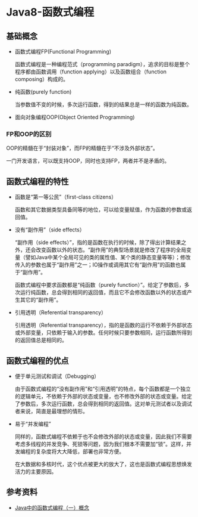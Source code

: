 # Java8-函数式编程

## 基础概念
- 函数式编程FP(Functional Programming) 

  函数式编程是一种编程范式（programming paradigm），追求的目标是整个程序都由函数调用（function applying）以及函数组合（function composing）构成的。

- 纯函数(purely function)

  当参数值不变的时候，多次运行函数，得到的结果总是一样的函数为纯函数。

- 面向对象编程OOP(Object Oriented Programming) 

### FP和OOP的区别
   
  OOP的精髓在于“封装对象”，而FP的精髓在于“不涉及外部状态”。

  一门开发语言，可以既支持OOP，同时也支持FP，两者并不是矛盾的。

## 函数式编程的特性
- 函数是“第一等公民”（first-class citizens）

  函数和其它数据类型具备同等的地位，可以给变量赋值，作为函数的参数或返回值。

- 没有“副作用”（side effects）

  “副作用（side effects）”，指的是函数在执行的时候，除了得出计算结果之外，还会改变函数以外的状态。“副作用”的典型场景就是修改了程序的全局变量（譬如Java中某个全局可见的类的属性值、某个类的静态变量等等）；修改传入的参数也属于“副作用”之一；IO操作或调用其它有“副作用”的函数也属于“副作用”。

  函数式编程中要求函数都是“纯函数（purely function）”。给定了参数后，多次运行纯函数，总会得到相同的返回值，而且它不会修改函数以外的状态或产生其它的“副作用”。

- 引用透明（Referential transparency）

  引用透明（Referential transparency），指的是函数的运行不依赖于外部状态或外部变量，只依赖于输入的参数。任何时候只要参数相同，运行函数所得到的返回值总是相同的。

## 函数式编程的优点
- 便于单元测试和调试（Debugging）

  由于函数式编程的“没有副作用”和“引用透明”的特点，每个函数都是一个独立的逻辑单元，不依赖于外部的状态或变量，也不修改外部的状态或变量。给定了参数后，多次运行函数，总会得到相同的返回值。这对单元测试者以及调试者来说，简直是最理想的情形。

- 易于“并发编程”

  同样的，函数式编程不依赖于也不会修改外部的状态或变量，因此我们不需要考虑多线程的并发竞争、死锁等问题，因为我们根本不需要加“锁”。这样，并发编程的复杂度将大大降低，部署也非常方便。

  在大数据和多核时代，这个优点被更大的放大了，这也是函数式编程思想焕发活力的主要原因。


## 参考资料
- [Java中的函数式编程（一）概念](https://www.cnblogs.com/anyuanwai/p/15422449.html)
